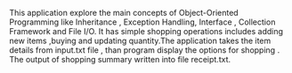 This application explore the main concepts of Object-Oriented Programming  like Inheritance , Exception Handling, Interface , Collection Framework  and  File I/O.
   It has simple shopping operations includes adding  new items ,buying and updating quantity.The application takes the item details from input.txt file , than program display the options for shopping . The output of shopping summary written into file receipt.txt.  


